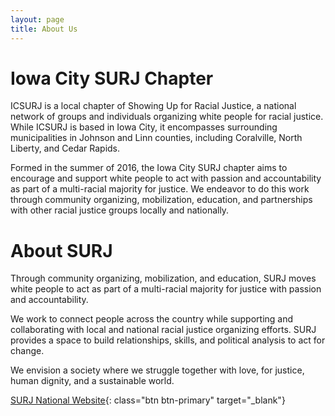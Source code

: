 ```yaml
---
layout: page
title: About Us
---
```


# Iowa City SURJ Chapter

ICSURJ is a local chapter of Showing Up for Racial Justice, a national network of groups and individuals organizing white people for racial justice. While ICSURJ is based in Iowa City, it encompasses surrounding municipalities in Johnson and Linn counties, including Coralville, North Liberty, and Cedar Rapids.

Formed in the summer of 2016, the Iowa City SURJ chapter aims to encourage and support white people to act with passion and accountability as part of a multi-racial majority for justice. We endeavor to do this work through community organizing, mobilization, education, and partnerships with other racial justice groups locally and nationally.

# About SURJ

Through community organizing, mobilization, and education, SURJ moves white people to act as part of a multi-racial majority for justice with passion and accountability.

We work to connect people across the country while supporting and collaborating with local and national racial justice organizing efforts. SURJ provides a space to build relationships, skills, and political analysis to act for change.

We envision a society where we struggle together with love, for justice, human dignity, and a sustainable world.

[SURJ National Website](http://www.showingupforracialjustice.org/){: class="btn btn-primary" target="_blank"}
